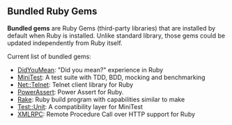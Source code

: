 ## Bundled Ruby Gems

**Bundled gems** are Ruby Gems (third-party libraries) that are installed by default when Ruby is installed. Unlike standard library, those gems could be updated independently from Ruby itself.

Current list of bundled gems:

* [DidYouMean](https://github.com/yuki24/did_you_mean): "Did you mean?" experience in Ruby
* [MiniTest](https://github.com/seattlerb/minitest): A test suite with TDD, BDD, mocking and benchmarking
* [Net::Telnet](https://github.com/ruby/net-telnet): Telnet client library for Ruby
* [PowerAssert](https://github.com/k-tsj/power_assert): Power Assert for Ruby.
* [Rake](https://github.com/ruby/rake): Ruby build program with capabilities similar to make
* [Test::Unit](https://github.com/test-unit/test-unit): A compatibility layer for MiniTest
* [XMLRPC](https://github.com/ruby/xmlrpc): Remote Procedure Call over HTTP support for Ruby
